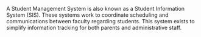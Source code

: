 A Student Management System is also known as a Student Information System (SIS). These systems work to coordinate scheduling and communications between faculty regarding students. 
This system exists to simplify information tracking for both parents and administrative staff.
